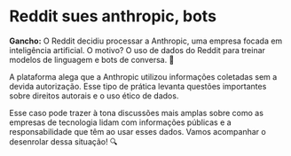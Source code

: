 # Reddit sues anthropic, bots

**Gancho:** O Reddit decidiu processar a Anthropic, uma empresa focada em inteligência artificial. O motivo? O uso de dados do Reddit para treinar modelos de linguagem e bots de conversa. 🤖


A plataforma alega que a Anthropic utilizou informações coletadas sem a devida autorização. Esse tipo de prática levanta questões importantes sobre direitos autorais e o uso ético de dados.

Esse caso pode trazer à tona discussões mais amplas sobre como as empresas de tecnologia lidam com informações públicas e a responsabilidade que têm ao usar esses dados. Vamos acompanhar o desenrolar dessa situação! 🔍
